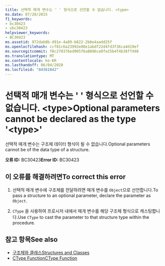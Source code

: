 ```yaml
---
title: 선택적 매개 변수는 ' ' 형식으로 선언할 수 없습니다. <type>
ms.date: 07/20/2015
f1_keywords:
- bc30423
- vbc30423
helpviewer_keywords:
- BC30423
ms.assetid: 972dab8b-d91e-4a89-b822-2b8e4aadd25f
ms.openlocfilehash: ccf81c6a23992e88e1abdf22d4fd3f36ca4d19ef
ms.sourcegitcommit: f8c270376ed905f6a8896ce0fe25b4f4b38ff498
ms.translationtype: MT
ms.contentlocale: ko-KR
ms.lasthandoff: 06/04/2020
ms.locfileid: "84361842"
---
```

# <a name="optional-parameters-cannot-be-declared-as-the-type-type"></a><span data-ttu-id="a9b51-102">선택적 매개 변수는 ' ' 형식으로 선언할 수 없습니다. \<type></span><span class="sxs-lookup"><span data-stu-id="a9b51-102">Optional parameters cannot be declared as the type '\<type>'</span></span>
<span data-ttu-id="a9b51-103">선택적 매개 변수는 구조체 데이터 형식이 될 수 없습니다.</span><span class="sxs-lookup"><span data-stu-id="a9b51-103">Optional parameters cannot be of the data type of a structure.</span></span>  
  
 <span data-ttu-id="a9b51-104">**오류 ID:** BC30423</span><span class="sxs-lookup"><span data-stu-id="a9b51-104">**Error ID:** BC30423</span></span>  
  
## <a name="to-correct-this-error"></a><span data-ttu-id="a9b51-105">이 오류를 해결하려면</span><span class="sxs-lookup"><span data-stu-id="a9b51-105">To correct this error</span></span>  
  
1. <span data-ttu-id="a9b51-106">선택적 매개 변수에 구조체를 전달하려면 매개 변수를 `Object`으로 선언합니다.</span><span class="sxs-lookup"><span data-stu-id="a9b51-106">To pass a structure to an optional parameter, declare the parameter as `Object`.</span></span>  
  
2. <span data-ttu-id="a9b51-107">`CType` 을 사용하여 프로시저 내에서 매개 변수를 해당 구조체 형식으로 캐스팅합니다.</span><span class="sxs-lookup"><span data-stu-id="a9b51-107">Use `CType` to cast the parameter to that structure type within the procedure.</span></span>  
  
## <a name="see-also"></a><span data-ttu-id="a9b51-108">참고 항목</span><span class="sxs-lookup"><span data-stu-id="a9b51-108">See also</span></span>

- [<span data-ttu-id="a9b51-109">구조체와 클래스</span><span class="sxs-lookup"><span data-stu-id="a9b51-109">Structures and Classes</span></span>](../programming-guide/language-features/data-types/structures-and-classes.md)
- [<span data-ttu-id="a9b51-110">CType Function</span><span class="sxs-lookup"><span data-stu-id="a9b51-110">CType Function</span></span>](../language-reference/functions/ctype-function.md)
